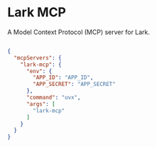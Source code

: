 # Lark MCP

A Model Context Protocol (MCP) server for Lark.


```json

{
  "mcpServers": {
    "lark-mcp": {
      "env": {
        "APP_ID": "APP_ID",
        "APP_SECRET": "APP_SECRET"
      },
      "command": "uvx",
      "args": [
        "lark-mcp"
      ]
    }
  }
}
```